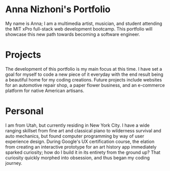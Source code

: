 # Anna Nizhoni's Portfolio

My name is Anna; I am a multimedia artist, musician, and student attending the MIT xPro full-stack web development bootcamp. This portfolio will showcase this new path towards becoming a software engineer.

# Projects

The development of this portfolio is my main focus at this time. I have set a goal for myself to code a new piece of it everyday with the end result being a beautiful home for my coding creations. Future projects include websites for an automotive repair shop, a paper flower business, and an e-commerce platform for native American artisans. 

# Personal

I am from Utah, but currently residing in New York City. I have a wide ranging skillset from fine art and classical piano to wilderness survival and auto mechanics, but found computer programming by way of user experience design. During Google's UX certification course, the elation from creating an interactive prototype for an art history app immediately sparked curiosity; how do I build it in its entirety from the ground up? That curiosity quickly morphed into obsession, and thus began my coding journey. 
